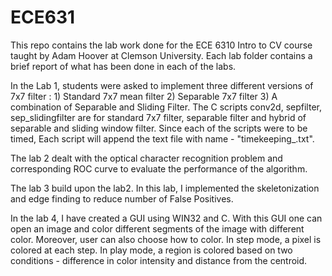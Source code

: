 # ECE631
This repo contains the lab work done for the ECE 6310 Intro to CV course taught by Adam Hoover at Clemson University. Each lab folder contains a brief report of what has been done in each of the labs.

In the Lab 1, students were asked to implement three different versions of 7x7 filter : 1) Standard 7x7 mean filter 2) Separable 7x7 filter 3) A combination of Separable and Sliding Filter. The C scripts conv2d, sepfilter, sep_slidingfilter are for standard 7x7 filter, separable filter and hybrid of separable and sliding window filter. Since each of the scripts were to be timed, Each script will append the text file with name - "timekeeping_<filter name>.txt".

The lab 2 dealt with the optical character recognition problem and corresponding ROC curve to evaluate the performance of the algorithm.

The lab 3 build upon the lab2. In this lab, I implemented the skeletonization and edge finding to reduce number of False Positives.

In the lab 4, I have created a GUI using WIN32 and C. With this GUI one can open an image and color different segments of the image with different color. Moreover, user can also choose how to color. In step mode, a pixel is colored at each step. In play mode, a region is colored based on two conditions - difference in color intensity and distance from the centroid.
